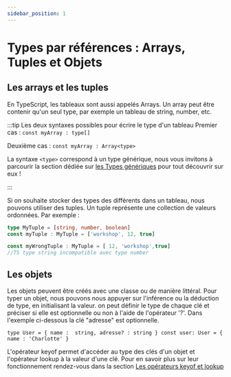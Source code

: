 ```yaml
---
sidebar_position: 1
---
```


# Types par références : Arrays, Tuples et Objets

## Les arrays et les tuples

En TypeScript, les tableaux sont aussi appelés Arrays. Un array peut être contenir qu'un seul type, par exemple un tableau de string, number, etc.

:::tip Les deux syntaxes possibles pour écrire le type d'un tableau
Premier cas : `const myArray : type[]`

Deuxième cas : `const myArray : Array<type>`

La syntaxe `<type>` correspond à un type générique, nous vous invitons à parcourir la section dédiée sur [les Types génériques](../typescript/generic.md) pour tout découvrir sur eux !

:::

Si on souhaite stocker des types des différents dans un tableau, nous pouvons utiliser des tuples. Un tuple représente une collection de valeurs ordonnées. Par exemple :

```ts
type MyTuple = [string, number, boolean]
const myTuple : MyTuple = ['workshop', 12, true]

const myWrongTuple : MyTuple = [ 12, 'workshop',true]
//TS type string incompatible avec type number
```

## Les objets

Les objets peuvent être créés avec une classe ou de manière littéral. Pour typer un objet, nous pouvons nous appuyer sur l'inférence ou la déduction de type, en initialisant la valeur. on peut définir le type de chaque clé et préciser si elle est optionnelle ou non à l'aide de l'opérateur '?'. Dans l'exemple ci-dessous la clé "adresse" est optionnelle.

`type User = { name :  string, adresse? : string }
 const user: User = { name : 'Charlotte' }`

L'opérateur keyof permet d'accéder au type des clés d'un objet et l'opérateur lookup à la valeur d'une clé. Pour en savoir plus sur leur fonctionnement rendez-vous dans la section [Les opérateurs keyof et lookup](../typescript/keyof-lookup.md)
